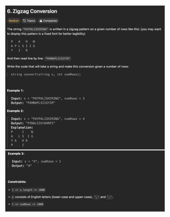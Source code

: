 ![Alt text](/Medium/6_zigzag_conversion/screenshots/1.png?raw=true "6. Zigzag Conversion")
![Alt text](/Medium/6_zigzag_conversion/screenshots/2.png?raw=true "6. Zigzag Conversion")
